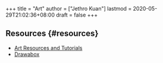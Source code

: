 +++
title = "Art"
author = ["Jethro Kuan"]
lastmod = 2020-05-29T21:02:36+08:00
draft = false
+++

## Resources {#resources}

- [Art Resources and Tutorials](https://artres.xyz/)
- [Drawabox](https://drawabox.com/)
